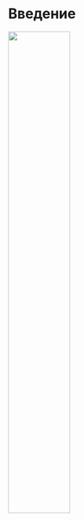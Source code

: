 # Введение
<img src="https://pp.userapi.com/c844320/v844320022/cb454/pUowr-YlA6A.jpg" width=50% height=50%>


